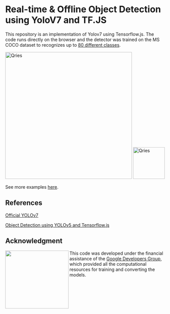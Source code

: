 
# Real-time & Offline Object Detection using YoloV7 and TF.JS


This repository is an implementation of Yolov7 using Tensorflow.js. The code runs directly on the browser and the detector was trained on the MS COCO dataset to recognizes up to [80 different classes](https://github.com/hugozanini/yolov7-tfjs/blob/master/src/utils/labels.json).

<body> 
<img  alt="Qries"
src="https://github.com/hugozanini/yolov7-tfjs/blob/master/git-media/yolov7-tfjs-optimized.gif?raw=true"  width="400">
</body



<body> <a href="https://codesandbox.io/p/github/hugozanini/yolov7-tfjs/master?file=%2FREADME.md">
<img  alt="Qries"
src="https://raw.githubusercontent.com/hugozanini/realtime-sku-detection/main/git-media/sandbox.png"  height="100">
</a>
</body
<br>

 
 See more examples [here](https://www.youtube.com/watch?v=pBWIg80xlXE).
<br> 


## References

[Official YOLOv7](https://github.com/WongKinYiu/yolov7)

[Object Detection using YOLOv5 and Tensorflow.js](https://github.com/Hyuto/yolov5-tfjs)


## Acknowledgment

<img align="left" width="200" height="183" src="https://raw.githubusercontent.com/hugozanini/yolov7-tfjs/organizing-repo/git-media/Experts_Stickers_05.gif">This code was developed under the financial assistance of the [Google Developers Group](https://developers.google.com/community/gdg),  which provided all the computational resources for training and converting the models.

<br> 